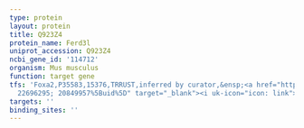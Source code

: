 ```yaml
---
type: protein
layout: protein
title: Q923Z4
protein_name: Ferd3l
uniprot_accession: Q923Z4
ncbi_gene_id: '114712'
organism: Mus musculus
function: target gene
tfs: 'Foxa2,P35583,15376,TRRUST,inferred by curator,&ensp;<a href="https://www.ncbi.nlm.nih.gov/pubmed/?term=23254923;
  22696295; 20849957%5Buid%5D" target="_blank"><i uk-icon="icon: link"></i>Pubmed</a>'
targets: ''
binding_sites: ''
---
```

